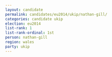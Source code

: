 ```yaml
---
layout: candidate
permalink: candidates/eu2014/ukip/nathan-gill/
categories: candidate ukip
election: eu2014
list-rank: 1
list-rank-ordinal: 1st
person: nathan-gill
region: wales
party: ukip
---
```

